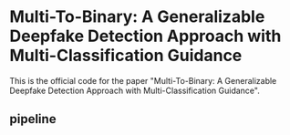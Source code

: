 # Multi-To-Binary: A Generalizable Deepfake Detection Approach with Multi-Classification Guidance
This is the official code for the paper "Multi-To-Binary: A Generalizable Deepfake Detection Approach with Multi-Classification Guidance".
## pipeline
